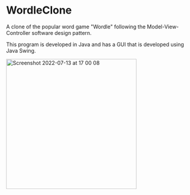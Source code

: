# WordleClone
A clone of the popular word game "Wordle" following the Model-View-Controller software design pattern. 

This program is developed in Java and has a GUI that is developed using Java Swing. 



<img width="352" alt="Screenshot 2022-07-13 at 17 00 08" src="https://user-images.githubusercontent.com/58001312/178778898-935bb8d8-2b16-42da-adb7-8a43c70aefca.png">
